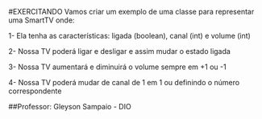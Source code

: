 #EXERCITANDO
Vamos criar um exemplo de uma classe para representar uma SmartTV onde:



1- Ela tenha as características: ligada (boolean), canal (int) e volume (int)

2- Nossa TV poderá ligar e desligar e assim mudar o estado ligada

3- Nossa TV aumentará e diminuirá o volume sempre em +1 ou -1

4- Nossa TV poderá mudar de canal de 1 em 1 ou definindo o número correspondente


##Professor: Gleyson Sampaio - DIO